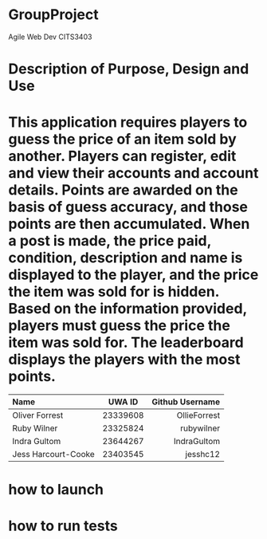 # GroupProject
Agile Web Dev CITS3403

# Description of Purpose, Design and Use
# This application requires players to guess the price of an item sold by another. Players can register, edit and view their accounts and account details. Points are awarded on the basis of guess accuracy, and those points are then accumulated. When a post is made, the price paid, condition, description and name is displayed to the player, and the price the item was sold for is hidden. Based on the information provided, players must guess the price the item was sold for. The leaderboard displays the players with the most points.

| Name | UWA ID| Github Username |
|:-------- |:--------:| --------:|
| Oliver Forrest | 23339608 | OllieForrest |
| Ruby Wilner | 23325824 | rubywilner|
| Indra Gultom | 23644267 | IndraGultom |
| Jess Harcourt-Cooke | 23403545 | jesshc12 |

# how to launch
# how to run tests
